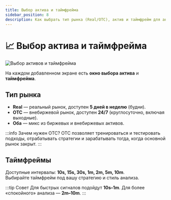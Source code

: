 ```yaml
---
title: Выбор актива и таймфрейма
sidebar_position: 8
description: Как выбрать тип рынка (Real/OTC), актив и таймфрейм для анализа.
---
```


# 📈 Выбор актива и таймфрейма

![Выбор активов и таймфрейма](/img/docs/spectra/mass-actives-tf.png)

На каждом добавленном экране есть **окно выбора актива** и **таймфрейма**.

## Тип рынка

- **Real** — реальный рынок, доступен **5 дней в неделю** (будни).  
- **OTC** — внебиржевой рынок, доступен **24/7** (круглосуточно, включая выходные).  
- **Оба** — микс из биржевых и внебиржевых активов.

:::info Зачем нужен OTC?
OTC позволяет тренироваться и тестировать подходы, отрабатывать стратегии и зарабатывать тогда, когда основной рынок закрыт.
:::

## Таймфреймы

Доступные интервалы: **10s, 15s, 30s, 1m, 2m, 5m, 10m**.  
Выбирайте таймфрейм под вашу стратегию и стиль анализа.

:::tip Совет
Для быстрых сигналов подойдут **10s–1m**. Для более «спокойного» анализа — **2m–10m**.
:::
